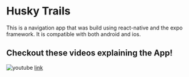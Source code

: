 # Husky Trails

This is a navigation app that was build using react-native and the expo framework.
It is compatible with both android and ios.

## Checkout these videos explaining the App!
![youtube](https://img.shields.io/badge/YouTube-red?style=for-the-badge&logo=youtube&logoColor=white) [link](https://youtu.be/if67bR9YJI8)
